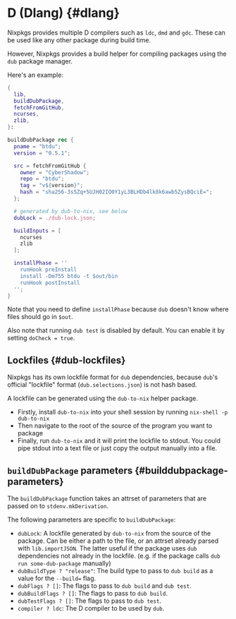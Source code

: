# D (Dlang) {#dlang}

Nixpkgs provides multiple D compilers such as `ldc`, `dmd` and `gdc`.
These can be used like any other package during build time.

However, Nixpkgs provides a build helper for compiling packages using the `dub` package manager.

Here's an example:

```nix
{
  lib,
  buildDubPackage,
  fetchFromGitHub,
  ncurses,
  zlib,
}:

buildDubPackage rec {
  pname = "btdu";
  version = "0.5.1";

  src = fetchFromGitHub {
    owner = "CyberShadow";
    repo = "btdu";
    tag = "v${version}";
    hash = "sha256-3sSZq+5UJH02IO0Y1yL3BLHDb4lk8k6awb5ZysBQciE=";
  };

  # generated by dub-to-nix, see below
  dubLock = ./dub-lock.json;

  buildInputs = [
    ncurses
    zlib
  ];

  installPhase = ''
    runHook preInstall
    install -Dm755 btdu -t $out/bin
    runHook postInstall
  '';
}
```

Note that you need to define `installPhase` because `dub` doesn't know where files should go in `$out`.

Also note that running `dub test` is disabled by default. You can enable it by setting `doCheck = true`.

## Lockfiles {#dub-lockfiles}

Nixpkgs has its own lockfile format for `dub` dependencies, because `dub`'s official "lockfile" format (`dub.selections.json`) is not hash based.

A lockfile can be generated using the `dub-to-nix` helper package.

- Firstly, install `dub-to-nix` into your shell session by running `nix-shell -p dub-to-nix`
- Then navigate to the root of the source of the program you want to package
- Finally, run `dub-to-nix` and it will print the lockfile to stdout. You could pipe stdout into a text file or just copy the output manually into a file.

## `buildDubPackage` parameters {#builddubpackage-parameters}

The `buildDubPackage` function takes an attrset of parameters that are passed on to `stdenv.mkDerivation`.

The following parameters are specific to `buildDubPackage`:

- `dubLock`: A lockfile generated by `dub-to-nix` from the source of the package. Can be either a path to the file, or an attrset already parsed with `lib.importJSON`.
  The latter useful if the package uses `dub` dependencies not already in the lockfile. (e.g. if the package calls `dub run some-dub-package` manually)
- `dubBuildType ? "release"`: The build type to pass to `dub build` as a value for the `--build=` flag.
- `dubFlags ? []`: The flags to pass to `dub build` and `dub test`.
- `dubBuildFlags ? []`: The flags to pass to `dub build`.
- `dubTestFlags ? []`: The flags to pass to `dub test`.
- `compiler ? ldc`: The D compiler to be used by `dub`.
